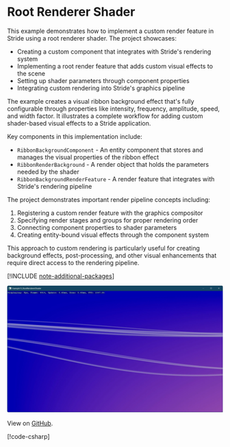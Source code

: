 # Root Renderer Shader

This example demonstrates how to implement a custom render feature in Stride using a root renderer shader. The project showcases:

- Creating a custom component that integrates with Stride's rendering system
- Implementing a root render feature that adds custom visual effects to the scene
- Setting up shader parameters through component properties
- Integrating custom rendering into Stride's graphics pipeline

The example creates a visual ribbon background effect that's fully configurable through properties like intensity, frequency, amplitude, speed, and width factor. It illustrates a complete workflow for adding custom shader-based visual effects to a Stride application.

Key components in this implementation include:

- `RibbonBackgroundComponent` - An entity component that stores and manages the visual properties of the ribbon effect
- `RibbonRenderBackground` - A render object that holds the parameters needed by the shader
- `RibbonBackgroundRenderFeature` - A render feature that integrates with Stride's rendering pipeline

The project demonstrates important render pipeline concepts including:

1. Registering a custom render feature with the graphics compositor
2. Specifying render stages and groups for proper rendering order
3. Connecting component properties to shader parameters
4. Creating entity-bound visual effects through the component system

This approach to custom rendering is particularly useful for creating background effects, post-processing, and other visual enhancements that require direct access to the rendering pipeline.

[!INCLUDE [note-additional-packages](../../../includes/manual/examples/note-additional-packages.md)]

![Stride UI Example](media/stride-game-engine-example-13-root-renderer-shader.webp)

View on [GitHub](https://github.com/stride3d/stride-community-toolkit/tree/main/examples/code-only/Example13_RootRendererShader).

[!code-csharp[](../../../../examples/code-only/Example13_RootRendererShader/Program.cs)]